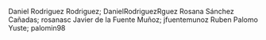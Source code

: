 Daniel Rodriguez Rodriguez; DanielRodriguezRguez 
Rosana Sánchez Cañadas; rosanasc
Javier de la Fuente Muñoz; jfuentemunoz
Ruben Palomo Yuste; palomin98